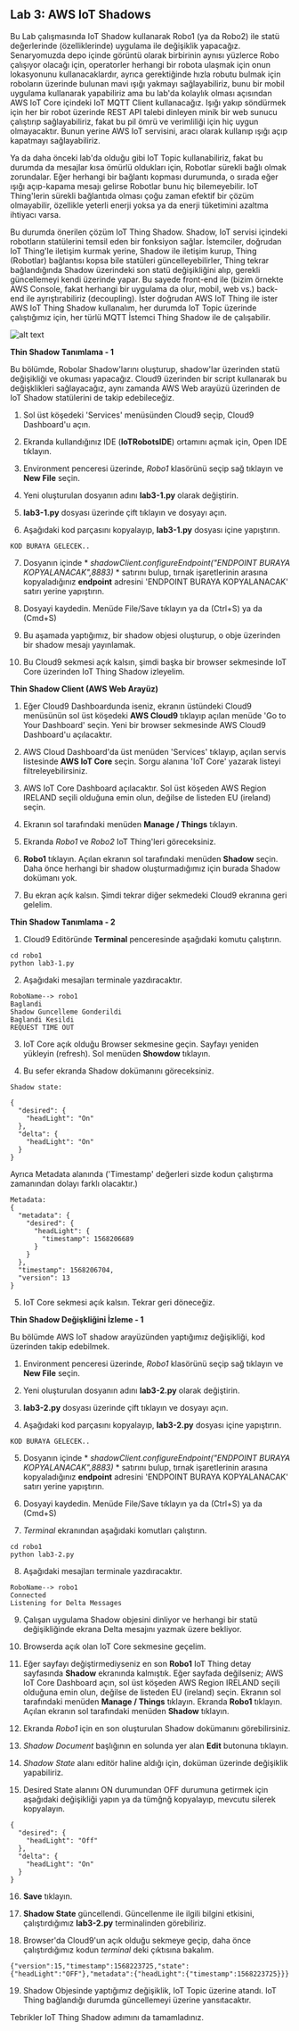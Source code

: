 ## Lab 3: AWS IoT Shadows


Bu Lab çalışmasında IoT Shadow kullanarak Robo1 (ya da Robo2) ile statü değerlerinde (özelliklerinde) uygulama ile değişiklik 
yapacağız. Senaryomuzda depo içinde görüntü olarak birbirinin aynısı yüzlerce Robo çalışıyor olacağı için, operatorler herhangi bir robota ulaşmak için onun lokasyonunu kullanacaklardır, ayrıca gerektiğinde hızla robutu bulmak için roboların üzerinde bulunan mavi ışığı yakmayı sağlayabiliriz, bunu bir mobil uygulama kullanarak yapabiliriz ama bu lab'da kolaylık olması açısından AWS IoT Core içindeki IoT MQTT Client kullanacağız. 
Işığı yakıp söndürmek için her bir robot üzerinde REST API talebi dinleyen minik bir web sunucu çalıştırıp sağlayabiliriz, fakat bu pil ömrü ve verimliliği için hiç uygun olmayacaktır. Bunun yerine AWS IoT servisini, aracı olarak kullanıp ışığı açıp kapatmayı sağlayabiliriz.  

Ya da daha önceki lab'da olduğu gibi IoT Topic kullanabiliriz, fakat bu durumda da mesajlar kısa ömürlü oldukları için, Robotlar sürekli bağlı olmak zorundalar. Eğer herhangi bir bağlantı kopması durumunda, o sırada eğer ışığı açıp-kapama mesajı gelirse Robotlar bunu hiç bilemeyebilir. IoT Thing'lerin sürekli bağlantıda olması çoğu zaman efektif bir çözüm olmayabilir, özellikle yeterli enerji yoksa ya da enerji tüketimini azaltma ihtiyacı varsa. 

Bu durumda önerilen çözüm IoT Thing Shadow. Shadow, IoT servisi içindeki robotların statülerini temsil eden bir fonksiyon sağlar. İstemciler, doğrudan IoT Thing'le iletişim kurmak yerine, Shadow ile iletişim kurup, Thing (Robotlar) bağlantısı kopsa bile statüleri güncelleyebilirler, Thing tekrar bağlandığında Shadow üzerindeki son statü değişikliğini alıp, gerekli güncellemeyi kendi üzerinde yapar. Bu sayede front-end ile (bizim örnekte AWS Console, fakat herhangi bir uygulama da olur, mobil, web vs.) back-end ile ayrıştırabiliriz (decoupling). İster doğrudan AWS IoT Thing ile ister AWS IoT Thing Shadow kullanalım, her durumda IoT Topic üzerinde çalıştığımız için, her türlü MQTT İstemci Thing Shadow ile de çalışabilir.

![alt text](https://github.com/halilbahadir/aws-iot-robots/blob/master/images/iot-lab3.jpg)



**Thin Shadow Tanımlama - 1**

Bu bölümde, Robolar Shadow'larını oluşturup, shadow'lar üzerinden statü değişikliği ve okuması yapacağız. Cloud9 üzerinden bir script kullanarak bu değişklikleri sağlayacağız, aynı zamanda AWS Web arayüzü üzerinden de IoT Shadow statülerini de takip edebileceğiz.


1. Sol üst köşedeki 'Services' menüsünden Cloud9 seçip, Cloud9 Dashboard'u açın.

2. Ekranda kullandığınız IDE (**IoTRobotsIDE**) ortamını açmak için, Open IDE tıklayın.

3. Environment penceresi üzerinde, _Robo1_ klasörünü seçip sağ tıklayın ve **New File** seçin.

4. Yeni oluşturulan dosyanın adını **lab3-1.py** olarak değiştirin.

5. **lab3-1.py** dosyası üzerinde çift tıklayın ve dosyayı açın.

6. Aşağıdaki kod parçasını kopyalayıp, **lab3-1.py** dosyası içine yapıştırın.

```
KOD BURAYA GELECEK..

```

7. Dosyanın içinde  * *shadowClient.configureEndpoint("ENDPOINT BURAYA KOPYALANACAK",8883)* * satırını bulup, tırnak işaretlerinin arasına kopyaladığınız **endpoint** adresini 'ENDPOINT BURAYA KOPYALANACAK' satırı yerine yapıştırın. 

8. Dosyayi kaydedin. Menüde File/Save tıklayın ya da (Ctrl+S) ya da (Cmd+S) 

9. Bu aşamada yaptığımız, bir shadow objesi oluşturup, o obje üzerinden bir shadow mesajı yayınlamak.

10. Bu Cloud9 sekmesi açık kalsın, şimdi başka bir browser sekmesinde IoT Core üzerinden IoT Thing Shadow izleyelim.


 **Thin Shadow Client (AWS Web Arayüz)**
 
 1. Eğer Cloud9 Dashboardunda iseniz, ekranın üstündeki Cloud9 menüsünün sol üst köşedeki **AWS Cloud9** tıklayıp açılan menüde 'Go to Your Dashboard' seçin. Yeni bir browser sekmesinde AWS Cloud9 Dashboard'u açılacaktır. 

2. AWS Cloud Dashboard'da üst menüden 'Services' tıklayıp, açılan servis listesinde **AWS IoT Core** seçin. Sorgu alanına 'IoT Core' yazarak listeyi filtreleyebilirsiniz.

3.  AWS IoT Core Dashboard açılacaktır. Sol üst köşeden AWS Region IRELAND seçili olduğuna emin olun, değilse de listeden EU  (ireland) seçin.

4. Ekranın sol tarafındaki menüden **Manage / Things** tıklayın.

5. Ekranda _Robo1_ ve _Robo2_  IoT Thing'leri göreceksiniz. 

6. **Robo1** tıklayın. Açılan ekranın sol tarafındaki menüden **Shadow** seçin. Daha önce herhangi bir shadow oluşturmadığımız için burada Shadow dokümanı yok. 

7. Bu ekran açık kalsın. Şimdi tekrar diğer sekmedeki Cloud9 ekranına geri gelelim. 

**Thin Shadow Tanımlama - 2**

1. Cloud9 Editöründe **Terminal** penceresinde aşağıdaki komutu çalıştırın. 

```
cd robo1
python lab3-1.py

```

2. Aşağıdaki mesajları terminale yazdıracaktır.

```
RoboName--> robo1
Baglandi
Shadow Guncelleme Gonderildi
Baglandi Kesildi
REQUEST TIME OUT

```

3. IoT Core açık olduğu Browser sekmesine geçin. Sayfayı yeniden yükleyin (refresh). Sol menüden **Showdow** tıklayın.

4. Bu sefer ekranda Shadow dokümanını göreceksiniz.

```
Shadow state:

{
  "desired": {
    "headLight": "On"
  },
  "delta": {
    "headLight": "On"
  }
}

```

Ayrıca Metadata alanında ('Timestamp' değerleri sizde kodun çalıştırma zamanından dolayı farklı olacaktır.)

```
Metadata:
{
  "metadata": {
    "desired": {
      "headLight": {
        "timestamp": 1568206689
      }
    }
  },
  "timestamp": 1568206704,
  "version": 13
}

```

5. IoT Core sekmesi açık kalsın. Tekrar geri döneceğiz. 


**Thin Shadow Değişkliğini İzleme - 1**

Bu bölümde AWS IoT shadow arayüzünden yaptığımız değişikliği, kod üzerinden takip edebilmek.  

1. Environment penceresi üzerinde, _Robo1_ klasörünü seçip sağ tıklayın ve **New File** seçin.

2. Yeni oluşturulan dosyanın adını **lab3-2.py** olarak değiştirin.

3. **lab3-2.py** dosyası üzerinde çift tıklayın ve dosyayı açın.

4. Aşağıdaki kod parçasını kopyalayıp, **lab3-2.py** dosyası içine yapıştırın.

```
KOD BURAYA GELECEK..

```

5. Dosyanın içinde  * *shadowClient.configureEndpoint("ENDPOINT BURAYA KOPYALANACAK",8883)* * satırını bulup, tırnak işaretlerinin arasına kopyaladığınız **endpoint** adresini 'ENDPOINT BURAYA KOPYALANACAK' satırı yerine yapıştırın. 

6. Dosyayi kaydedin. Menüde File/Save tıklayın ya da (Ctrl+S) ya da (Cmd+S) 

7. _Terminal_ ekranından aşağıdaki komutları çalıştırın. 


```
cd robo1
python lab3-2.py

```
8. Aşağıdaki mesajları terminale yazdıracaktır.

```
RoboName--> robo1
Connected
Listening for Delta Messages

```

9. Çalışan uygulama Shadow objesini dinliyor ve herhangi bir statü değişikliğinde ekrana Delta mesajını yazmak üzere bekliyor.

10. Browserda açık olan IoT Core sekmesine geçelim.

11. Eğer sayfayı değiştirmediyseniz en son **Robo1** IoT Thing detay sayfasında **Shadow** ekranında kalmıştık. Eğer sayfada değilseniz; AWS IoT Core Dashboard açın, sol üst köşeden AWS Region IRELAND seçili olduğuna emin olun, değilse de listeden EU  (ireland) seçin. Ekranın sol tarafındaki menüden **Manage / Things** tıklayın. Ekranda **Robo1** tıklayın. Açılan ekranın sol tarafındaki menüden **Shadow** tıklayın. 

12. Ekranda _Robo1_ için en son oluşturulan Shadow dokümanını görebilirsiniz.

13. _Shadow Document_ başlığının en solunda yer alan **Edit** butonuna tıklayın.

14. _Shadow State_ alanı editör haline aldığı için, doküman üzerinde değişiklik yapabiliriz. 

15. Desired State alanını ON durumundan OFF durumuna getirmek için aşağıdaki değişikliği yapın ya da tümğnğ kopyalayıp, mevcutu silerek kopyalayın.

```
{
  "desired": {
    "headLight": "Off"
  },
  "delta": {
    "headLight": "On"
  }
}

```

16. **Save** tıklayın.

17. **Shadow State** güncellendi. Güncellenme ile ilgili bilgini etkisini, çalıştırdığımız **lab3-2.py** terminalinden görebiliriz.

18. Browser'da Cloud9'un açık olduğu sekmeye geçip, daha önce çalıştırdığımız kodun _terminal_ deki çıktısına bakalım.

```
{"version":15,"timestamp":1568223725,"state":{"headLight":"OFF"},"metadata":{"headLight":{"timestamp":1568223725}}}

```
19. Shadow Objesinde yaptığımız değişiklik, IoT Topic üzerine atandı. IoT Thing bağlandığı durumda güncellemeyi üzerine yansıtacaktır.

Tebrikler IoT Thing Shadow adımını da tamamladınız.

